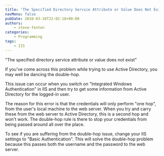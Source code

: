 ```yaml
---
title: 'The Specified Directory Service Attribute or Value Does Not Exist'
navMenu: false
pubDate: 2010-03-16T22:02:18+00:00
authors:
    - steve-fenton
categories:
    - Programming
tags:
    - IIS
---
```


"The specified directory service attribute or value does not exist"

If you've come across this problem while trying to use Active Directory, you may well be dancing the double-hop.

This issue can occur when you switch on "Integrated Windows Authentication" in IIS and then try to get some information from Active Directory for the logged-in user.

The reason for this error is that the credentials will only perform "one hop", from the user's local machine to the web server. When you try and carry these from the web server to Active Directory, this is a second hop and won't work. The double-hop rule is there to stop your credentials from being passed around all over the place.

To see if you are suffering from the double-hop issue, change your IIS settings to "Basic Authentication". This will solve the double-hop problem because this passes both the username and the password to the web server.

